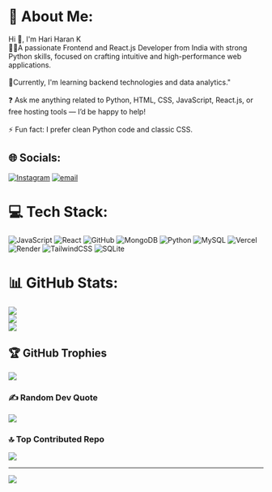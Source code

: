 # 💫 About Me:
Hi 👋, I'm Hari Haran K<br>👨‍💻A passionate Frontend and React.js Developer from India with strong Python skills, focused on crafting intuitive and high-performance web applications.<br><br>🚀Currently, I'm learning backend technologies and data analytics."<br><br>❓ Ask me anything related to Python, HTML, CSS, JavaScript, React.js, or free hosting tools — I’d be happy to help!<br><br>⚡ Fun fact: I prefer clean Python code and classic CSS.


## 🌐 Socials:
[![Instagram](https://img.shields.io/badge/Instagram-%23E4405F.svg?logo=Instagram&logoColor=white)](https://instagram.com/__hxrii_) [![email](https://img.shields.io/badge/Email-D14836?logo=gmail&logoColor=white)](mailto:hariharan27012004@gmail.com) 

# 💻 Tech Stack:
![JavaScript](https://img.shields.io/badge/javascript-%23323330.svg?style=for-the-badge&logo=javascript&logoColor=%23F7DF1E) ![React](https://img.shields.io/badge/react-%2320232a.svg?style=for-the-badge&logo=react&logoColor=%2361DAFB) ![GitHub](https://img.shields.io/badge/github-%23121011.svg?style=for-the-badge&logo=github&logoColor=white) ![MongoDB](https://img.shields.io/badge/MongoDB-%234ea94b.svg?style=for-the-badge&logo=mongodb&logoColor=white) ![Python](https://img.shields.io/badge/python-3670A0?style=for-the-badge&logo=python&logoColor=ffdd54) ![MySQL](https://img.shields.io/badge/mysql-4479A1.svg?style=for-the-badge&logo=mysql&logoColor=white) ![Vercel](https://img.shields.io/badge/vercel-%23000000.svg?style=for-the-badge&logo=vercel&logoColor=white) ![Render](https://img.shields.io/badge/Render-%46E3B7.svg?style=for-the-badge&logo=render&logoColor=white) ![TailwindCSS](https://img.shields.io/badge/tailwindcss-%2338B2AC.svg?style=for-the-badge&logo=tailwind-css&logoColor=white) ![SQLite](https://img.shields.io/badge/sqlite-%2307405e.svg?style=for-the-badge&logo=sqlite&logoColor=white)
# 📊 GitHub Stats:
![](https://github-readme-stats.vercel.app/api?username=hariharan2701-IT&theme=dark&hide_border=false&include_all_commits=true&count_private=true)<br/>
![](https://nirzak-streak-stats.vercel.app/?user=hariharan2701-IT&theme=dark&hide_border=false)<br/>
![](https://github-readme-stats.vercel.app/api/top-langs/?username=hariharan2701-IT&theme=dark&hide_border=false&include_all_commits=true&count_private=true&layout=compact)

## 🏆 GitHub Trophies
![](https://github-profile-trophy.vercel.app/?username=hariharan2701-IT&theme=blue_navy&no-frame=true&no-bg=true&margin-w=4)

### ✍️ Random Dev Quote
![](https://quotes-github-readme.vercel.app/api?type=horizontal&theme=dark)

### 🔝 Top Contributed Repo
![](https://github-contributor-stats.vercel.app/api?username=hariharan2701-IT&limit=5&theme=dark&combine_all_yearly_contributions=true)

---
[![](https://visitcount.itsvg.in/api?id=hariharan2701-IT&icon=0&color=11)](https://visitcount.itsvg.in)

<!-- Proudly created with GPRM ( https://gprm.itsvg.in ) -->
